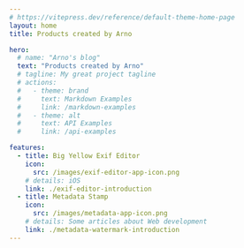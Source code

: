 ```yaml
---
# https://vitepress.dev/reference/default-theme-home-page
layout: home
title: Products created by Arno

hero:
  # name: "Arno's blog"
  text: "Products created by Arno"
  # tagline: My great project tagline
  # actions:
  #   - theme: brand
  #     text: Markdown Examples
  #     link: /markdown-examples
  #   - theme: alt
  #     text: API Examples
  #     link: /api-examples

features:
  - title: Big Yellow Exif Editor
    icon:
      src: /images/exif-editor-app-icon.png
    # details: iOS
    link: ./exif-editor-introduction
  - title: Metadata Stamp
    icon:
      src: /images/metadata-app-icon.png
    # details: Some articles about Web development
    link: ./metadata-watermark-introduction
---
```

